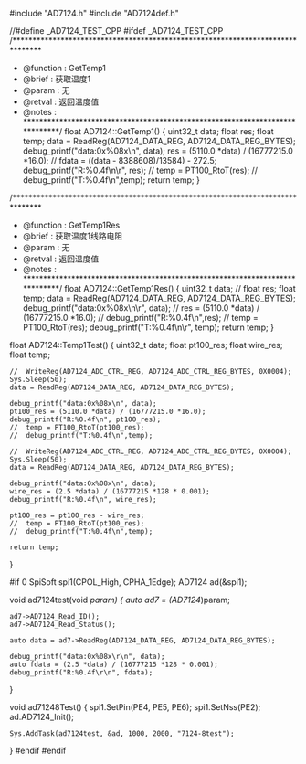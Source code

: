 #include "AD7124.h"
#include "AD7124def.h"

//#define _AD7124_TEST_CPP
#ifdef _AD7124_TEST_CPP
/*******************************************************************************
 * @function	: GetTemp1
 * @brief		: 获取温度1
 * @param		: 无
 * @retval		: 返回温度值
 * @notes		: 
 *****************************************************************************/
float AD7124::GetTemp1()
{
    uint32_t data;
    float res;
    float temp;
    data = ReadReg(AD7124_DATA_REG, AD7124_DATA_REG_BYTES);
    debug_printf("data:0x%08x\n", data);
    res = (5110.0 *data) / (16777215.0 *16.0);
    //	fdata = ((data - 8388608)/13584) - 272.5;
    debug_printf("R:%0.4f\n\r", res);
    //	temp = PT100_RtoT(res);
    //	debug_printf("T:%0.4f\n",temp);
    return temp;
}

/*******************************************************************************
 * @function	: GetTemp1Res
 * @brief		: 获取温度1线路电阻
 * @param		: 无
 * @retval		: 返回温度值
 * @notes		: 
 *****************************************************************************/
float AD7124::GetTemp1Res()
{
    uint32_t data;
//    float res;
    float temp;
    data = ReadReg(AD7124_DATA_REG, AD7124_DATA_REG_BYTES);
    debug_printf("data:0x%08x\n\r", data);
//    res = (5110.0 *data) / (16777215.0 *16.0);
    //	debug_printf("R:%0.4f\n",res);
    //	temp = PT100_RtoT(res);
    debug_printf("T:%0.4f\n\r", temp);
    return temp;
}

float AD7124::Temp1Test()
{
    uint32_t data;
    float pt100_res;
    float wire_res;
    float temp;

    //	WriteReg(AD7124_ADC_CTRL_REG, AD7124_ADC_CTRL_REG_BYTES, 0X0004);
    Sys.Sleep(50);
    data = ReadReg(AD7124_DATA_REG, AD7124_DATA_REG_BYTES);

    debug_printf("data:0x%08x\n", data);
    pt100_res = (5110.0 *data) / (16777215.0 *16.0);
    debug_printf("R:%0.4f\n", pt100_res);
    //	temp = PT100_RtoT(pt100_res);
    //	debug_printf("T:%0.4f\n",temp);

    //	WriteReg(AD7124_ADC_CTRL_REG, AD7124_ADC_CTRL_REG_BYTES, 0X0004);
    Sys.Sleep(50);
    data = ReadReg(AD7124_DATA_REG, AD7124_DATA_REG_BYTES);

    debug_printf("data:0x%08x\n", data);
    wire_res = (2.5 *data) / (16777215 *128 * 0.001);
    debug_printf("R:%0.4f\n", wire_res);

    pt100_res = pt100_res - wire_res;
    //	temp = PT100_RtoT(pt100_res);
    //	debug_printf("T:%0.4f\n",temp);

    return temp;
}

#if 0
SpiSoft spi1(CPOL_High, CPHA_1Edge);
AD7124 ad(&spi1);

void ad7124test(void *param)
{
	auto ad7 = (AD7124*)param;
	
    ad7->AD7124_Read_ID();
    ad7->AD7124_Read_Status();
	   
	auto data = ad7->ReadReg(AD7124_DATA_REG, AD7124_DATA_REG_BYTES);

    debug_printf("data:0x%08x\r\n", data);
    auto fdata = (2.5 *data) / (16777215 *128 * 0.001);
    debug_printf("R:%0.4f\r\n", fdata);
}

void ad71248Test()
{
	spi1.SetPin(PE4, PE5, PE6);
    spi1.SetNss(PE2);
    ad.AD7124_Init();

    Sys.AddTask(ad7124test, &ad, 1000, 2000, "7124-8test");
}
#endif
#endif
